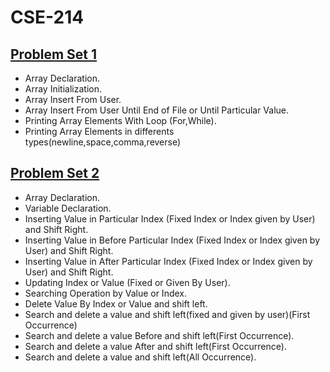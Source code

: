 # CSE-214

## [Problem Set 1](https://github.com/1915002521/CSE-214/tree/main/Problem%20Set%201)
* Array Declaration.
* Array Initialization.
* Array Insert From User.
* Array Insert From User Until End of File or Until Particular Value.
* Printing Array Elements With Loop (For,While).
* Printing Array Elements in differents types(newline,space,comma,reverse)

## [Problem Set 2](https://github.com/1915002521/CSE-214/tree/main/Problem%20Set%202)
* Array Declaration.
* Variable Declaration.
* Inserting Value in Particular Index (Fixed Index or Index given by User) and Shift Right.
* Inserting Value in Before Particular Index (Fixed Index or Index given by User) and Shift Right.
* Inserting Value in After Particular Index (Fixed Index or Index given by User) and Shift Right.
* Updating Index or Value (Fixed or Given By User).
* Searching Operation by Value or Index.
* Delete Value By Index or Value and shift left.
* Search and delete a value and shift left(fixed and given by user)(First Occurrence)
* Search and delete a value Before and shift left(First Occurrence).
* Search and delete a value After and shift left(First Occurrence).
* Search and delete a value and shift left(All Occurrence).
